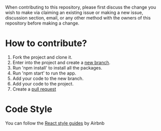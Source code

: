 When contributing to this repository, please first discuss the change you wish to make via claiming an existing issue or making a new issue, discussion section, email, or any other method with the owners of this repository before making a change.

# How to contribute?

1. Fork the project and clone it.
1. Enter into the project and create a [new branch](https://git-scm.com/book/en/v2/Git-Branching-Branches-in-a-Nutshell).
1. Run 'npm install' to install all the packages.
1. Run 'npm start' to run the app.
1. Add your code to the new branch.
1. Add your code to the project.
1. Create a [pull request](https://docs.github.com/en/github/collaborating-with-issues-and-pull-requests/creating-a-pull-request)

# Code Style

You can follow the [React style guides](https://github.com/airbnb/javascript/tree/master/react) by Airbnb
